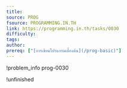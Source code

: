 ```yaml
---
title: 
source: PROG
fsource: PROGRAMMING.IN.TH
link: https://programming.in.th/tasks/0030
difficulty: 
tags: 
author: 
prereq: ["[การเขียนโปรแกรมเบื้องต้น](/prog-basic)"]
---
```


!problem_info prog-0030

!unfinished
